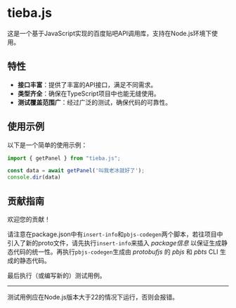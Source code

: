 # tieba.js

这是一个基于JavaScript实现的百度贴吧API调用库，支持在Node.js环境下使用。

## 特性
- **接口丰富**：提供了丰富的API接口，满足不同需求。
- **类型齐全**：确保在TypeScript项目中也能无缝使用。
- **测试覆盖范围广**：经过广泛的测试，确保代码的可靠性。



## 使用示例
以下是一个简单的使用示例：
```javascript
import { getPanel } from "tieba.js";

const data = await getPanel('叫我老冰就好了');
console.dir(data)
```

## 贡献指南
欢迎您的贡献！

请注意在package.json中有`insert-info`和`pbjs-codegen`两个脚本，若往项目中引入了新的proto文件，请先执行`insert-info`来插入 _package信息_ 以保证生成静态代码的统一性。再执行`pbjs-codegen`生成由 _protobufjs_ 的 _pbjs_ 和 _pbts_ CLI 生成的静态代码。

最后执行（或编写新的）测试用例。

---
测试用例应在Node.js版本大于22的情况下运行，否则会报错。
